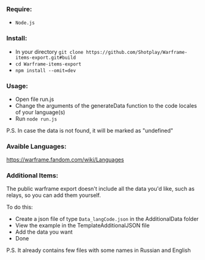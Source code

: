 ### **Require:**
 - `Node.js`

### **Install:**
 - In your directory `git clone https://github.com/Shotplay/Warframe-items-export.git#build`
 - `cd Warframe-items-export`
 - `npm install --omit=dev`

### **Usage:**
 - Open file run.js
 - Change the arguments of the generateData function to the code locales of your language(s)
 - Run `node run.js`

P.S. In case the data is not found, it will be marked as "undefined"

### **Avaible Languages:**
 https://warframe.fandom.com/wiki/Languages

### **Additional Items:**
The public warframe export doesn't include all the data you'd like, such as relays, so you can add them yourself.

 To do this:
  - Create a json file of type `Data_langCode.json` in the AdditionalData folder
  - View the example in the TemplateAdditionalJSON file
  - Add the data you want
  - Done

P.S. It already contains few files with some names in Russian and English
